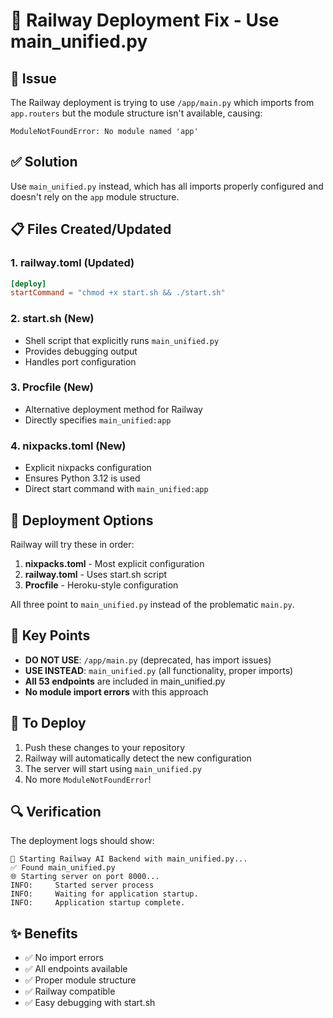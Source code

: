 # 🔧 Railway Deployment Fix - Use main_unified.py

## 🚨 **Issue**

The Railway deployment is trying to use `/app/main.py` which imports from `app.routers` but the module structure isn't available, causing:
```
ModuleNotFoundError: No module named 'app'
```

## ✅ **Solution**

Use `main_unified.py` instead, which has all imports properly configured and doesn't rely on the `app` module structure.

## 📋 **Files Created/Updated**

### 1. **railway.toml** (Updated)
```toml
[deploy]
startCommand = "chmod +x start.sh && ./start.sh"
```

### 2. **start.sh** (New)
- Shell script that explicitly runs `main_unified.py`
- Provides debugging output
- Handles port configuration

### 3. **Procfile** (New)
- Alternative deployment method for Railway
- Directly specifies `main_unified:app`

### 4. **nixpacks.toml** (New)
- Explicit nixpacks configuration
- Ensures Python 3.12 is used
- Direct start command with `main_unified:app`

## 🚀 **Deployment Options**

Railway will try these in order:

1. **nixpacks.toml** - Most explicit configuration
2. **railway.toml** - Uses start.sh script
3. **Procfile** - Heroku-style configuration

All three point to `main_unified.py` instead of the problematic `main.py`.

## 🎯 **Key Points**

- **DO NOT USE**: `/app/main.py` (deprecated, has import issues)
- **USE INSTEAD**: `main_unified.py` (all functionality, proper imports)
- **All 53 endpoints** are included in main_unified.py
- **No module import errors** with this approach

## 📝 **To Deploy**

1. Push these changes to your repository
2. Railway will automatically detect the new configuration
3. The server will start using `main_unified.py`
4. No more `ModuleNotFoundError`!

## 🔍 **Verification**

The deployment logs should show:
```
🚀 Starting Railway AI Backend with main_unified.py...
✅ Found main_unified.py
🌐 Starting server on port 8000...
INFO:     Started server process
INFO:     Waiting for application startup.
INFO:     Application startup complete.
```

## ✨ **Benefits**

- ✅ No import errors
- ✅ All endpoints available
- ✅ Proper module structure
- ✅ Railway compatible
- ✅ Easy debugging with start.sh